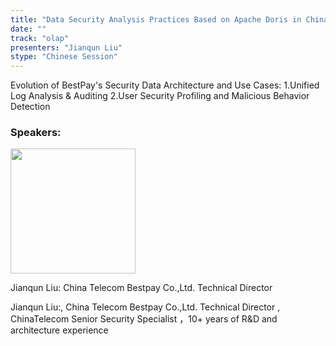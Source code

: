 ```yaml
---
title: "Data Security Analysis Practices Based on Apache Doris in China Telecom Bestpay"
date: ""
track: "olap"
presenters: "Jianqun Liu"
stype: "Chinese Session"
---
```


Evolution of BestPay's Security Data Architecture and  Use Cases:
1.Unified Log Analysis & Auditing
2.User Security Profiling and  Malicious Behavior Detection

### Speakers:


<img src="https://sessionize.com/image/5d2c-400o400o1-hnSWVLuBppoevSEBHoui4s.jpg" width="200" /><br/>

Jianqun Liu: China Telecom Bestpay Co.,Ltd. Technical Director 

Jianqun Liu:, China Telecom Bestpay Co.,Ltd. Technical Director , ChinaTelecom Senior Security Specialist ，10+ years of R&D and architecture experience


